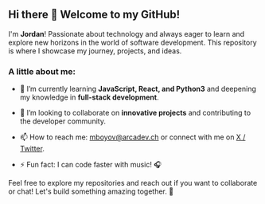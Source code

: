 ## Hi there 👋 Welcome to my GitHub!

I'm **Jordan**! Passionate about technology and always eager to learn and explore new horizons in the world of software development. This repository is where I showcase my journey, projects, and ideas.

### A little about me:

- 🌱 I’m currently learning **JavaScript, React, and Python3** and deepening my knowledge in **full-stack development**.
- 👯 I’m looking to collaborate on **innovative projects** and contributing to the developer community.
- 📫 How to reach me: [mboyov@arcadev.ch](mailto:mboyov@arcadev.ch) or connect with me on [X / Twitter](https://x.com/mboyov).

- ⚡ Fun fact: I can code faster with music! 🎧
  
Feel free to explore my repositories and reach out if you want to collaborate or chat! Let's build something amazing together. 🚀
